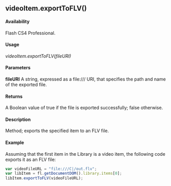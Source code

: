 ## videoItem.exportToFLV()

#### Availability

Flash CS4 Professional.

#### Usage

*videoItem.exportToFLV(fileURI)*

#### Parameters

**fileURI** A string, expressed as a file:/// URI, that specifies the path and name of the exported file.

#### Returns

A Boolean value of true if the file is exported successfully; false otherwise.

#### Description

Method; exports the specified item to an FLV file.

#### Example

Assuming that the first item in the Library is a video item, the following code exports it as an FLV file:

```javascript
var videoFileURL = "file:///C|/out.flv";
var libItem = fl.getDocumentDOM().library.items[0]; 
libItem.exportToFLV(videoFileURL);

```